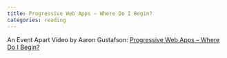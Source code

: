 ```yaml
---
title: Progressive Web Apps – Where Do I Begin?
categories: reading 
---
```

An Event Apart Video by Aaron Gustafson: [Progressive Web Apps – Where Do I Begin?](https://aneventapart.com/news/post/progressive-web-apps-where-do-i-begin-aea-video)
